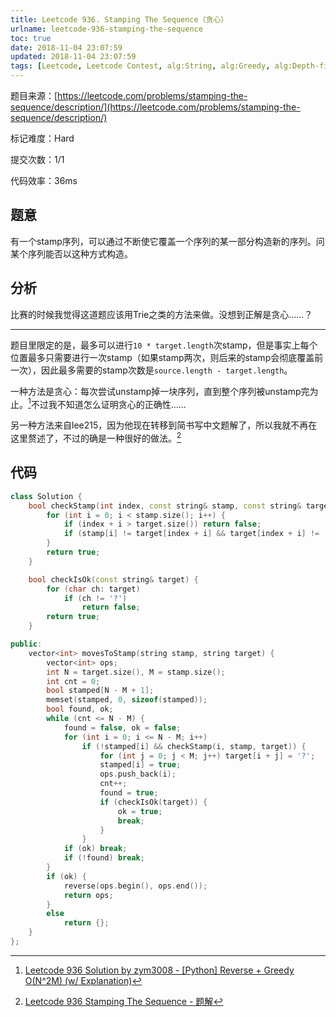```yaml
---
title: Leetcode 936. Stamping The Sequence（贪心）
urlname: leetcode-936-stamping-the-sequence
toc: true
date: 2018-11-04 23:07:59
updated: 2018-11-04 23:07:59
tags: [Leetcode, Leetcode Contest, alg:String, alg:Greedy, alg:Depth-first Search]
---
```


题目来源：[https://leetcode.com/problems/stamping-the-sequence/description/](https://leetcode.com/problems/stamping-the-sequence/description/)

标记难度：Hard

提交次数：1/1

代码效率：36ms

## 题意

有一个stamp序列，可以通过不断使它覆盖一个序列的某一部分构造新的序列。问某个序列能否以这种方式构造。

## 分析

比赛的时候我觉得这道题应该用Trie之类的方法来做。没想到正解是贪心……？

---

题目里限定的是，最多可以进行`10 * target.length`次stamp，但是事实上每个位置最多只需要进行一次stamp（如果stamp两次，则后来的stamp会彻底覆盖前一次），因此最多需要的stamp次数是`source.length - target.length`。

一种方法是贪心：每次尝试unstamp掉一块序列，直到整个序列被unstamp完为止。[^zym3008]不过我不知道怎么证明贪心的正确性……

[^zym3008]: [Leetcode 936 Solution by zym3008 - \[Python\] Reverse + Greedy O(N^2M)  (w/ Explanation)](https://leetcode.com/problems/stamping-the-sequence/discuss/189314/Python-Reverse-+-Greedy-O%28N2M%29-%28w-Explanation%29)

另一种方法来自lee215，因为他现在转移到简书写中文题解了，所以我就不再在这里赘述了，不过的确是一种很好的做法。[^lee]

[^lee]: [Leetcode 936 Stamping The Sequence - 题解](https://www.jianshu.com/p/cb4cbd11511b)

## 代码

```cpp
class Solution {
    bool checkStamp(int index, const string& stamp, const string& target) {
        for (int i = 0; i < stamp.size(); i++) {
            if (index + i > target.size()) return false;
            if (stamp[i] != target[index + i] && target[index + i] != '?') return false;
        }
        return true;
    }

    bool checkIsOk(const string& target) {
        for (char ch: target)
            if (ch != '?')
                return false;
        return true;
    }

public:
    vector<int> movesToStamp(string stamp, string target) {
        vector<int> ops;
        int N = target.size(), M = stamp.size();
        int cnt = 0;
        bool stamped[N - M + 1];
        memset(stamped, 0, sizeof(stamped));
        bool found, ok;
        while (cnt <= N - M) {
            found = false, ok = false;
            for (int i = 0; i <= N - M; i++)
                if (!stamped[i] && checkStamp(i, stamp, target)) {
                    for (int j = 0; j < M; j++) target[i + j] = '?';
                    stamped[i] = true;
                    ops.push_back(i);
                    cnt++;
                    found = true;
                    if (checkIsOk(target)) {
                        ok = true;
                        break;
                    }
                }
            if (ok) break;
            if (!found) break;
        }
        if (ok) {
            reverse(ops.begin(), ops.end());
            return ops;
        }
        else
            return {};
    }
};
```
